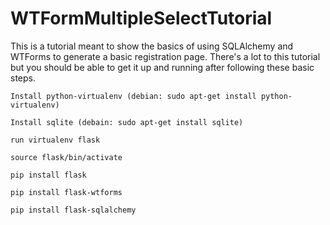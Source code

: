 WTFormMultipleSelectTutorial
============================

This is a tutorial meant to show the basics of using SQLAlchemy and WTForms to generate a basic registration page. There's a lot to this tutorial but you should be able to get it up and running after following these basic steps.

    Install python-virtualenv (debian: sudo apt-get install python-virtualenv)

    Install sqlite (debain: sudo apt-get install sqlite)

    run virtualenv flask

    source flask/bin/activate

    pip install flask

    pip install flask-wtforms

    pip install flask-sqlalchemy


